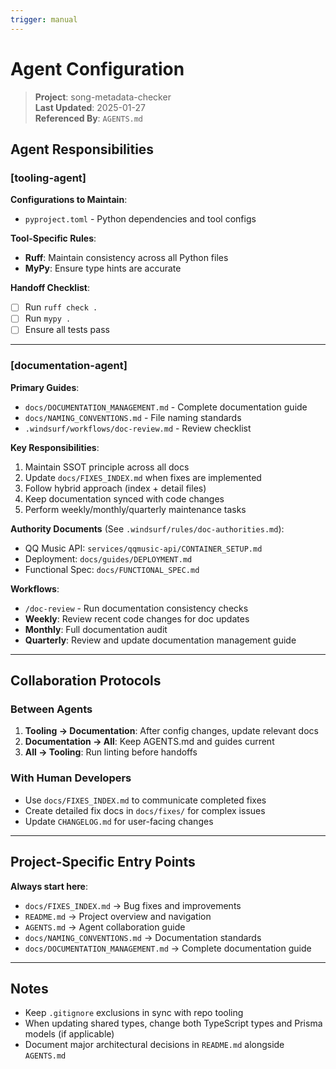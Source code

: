 ```yaml
---
trigger: manual
---
```


# Agent Configuration

> **Project**: song-metadata-checker  
> **Last Updated**: 2025-01-27  
> **Referenced By**: `AGENTS.md`

## Agent Responsibilities

### [tooling-agent]

**Configurations to Maintain**:

- `pyproject.toml` - Python dependencies and tool configs

**Tool-Specific Rules**:

- **Ruff**: Maintain consistency across all Python files
- **MyPy**: Ensure type hints are accurate

**Handoff Checklist**:

- [ ] Run `ruff check .`
- [ ] Run `mypy .`
- [ ] Ensure all tests pass

---

### [documentation-agent]

**Primary Guides**:

- `docs/DOCUMENTATION_MANAGEMENT.md` - Complete documentation guide
- `docs/NAMING_CONVENTIONS.md` - File naming standards
- `.windsurf/workflows/doc-review.md` - Review checklist

**Key Responsibilities**:

1. Maintain SSOT principle across all docs
2. Update `docs/FIXES_INDEX.md` when fixes are implemented
3. Follow hybrid approach (index + detail files)
4. Keep documentation synced with code changes
5. Perform weekly/monthly/quarterly maintenance tasks

**Authority Documents** (See `.windsurf/rules/doc-authorities.md`):

- QQ Music API: `services/qqmusic-api/CONTAINER_SETUP.md`
- Deployment: `docs/guides/DEPLOYMENT.md`
- Functional Spec: `docs/FUNCTIONAL_SPEC.md`

**Workflows**:

- `/doc-review` - Run documentation consistency checks
- **Weekly**: Review recent code changes for doc updates
- **Monthly**: Full documentation audit
- **Quarterly**: Review and update documentation management guide

---

## Collaboration Protocols

### Between Agents

1. **Tooling → Documentation**: After config changes, update relevant docs
2. **Documentation → All**: Keep AGENTS.md and guides current
3. **All → Tooling**: Run linting before handoffs

### With Human Developers

- Use `docs/FIXES_INDEX.md` to communicate completed fixes
- Create detailed fix docs in `docs/fixes/` for complex issues
- Update `CHANGELOG.md` for user-facing changes

---

## Project-Specific Entry Points

**Always start here**:

- `docs/FIXES_INDEX.md` → Bug fixes and improvements
- `README.md` → Project overview and navigation
- `AGENTS.md` → Agent collaboration guide
- `docs/NAMING_CONVENTIONS.md` → Documentation standards
- `docs/DOCUMENTATION_MANAGEMENT.md` → Complete documentation guide

---

## Notes

- Keep `.gitignore` exclusions in sync with repo tooling
- When updating shared types, change both TypeScript types and Prisma models (if applicable)
- Document major architectural decisions in `README.md` alongside `AGENTS.md`
